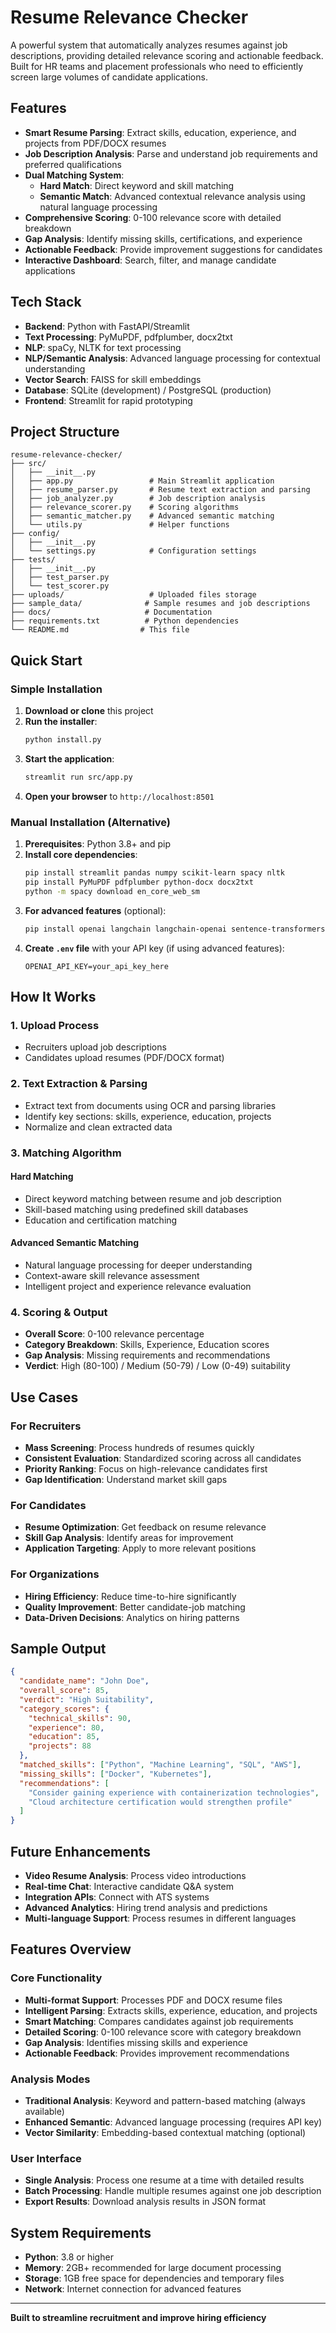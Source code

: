 # Resume Relevance Checker

A powerful system that automatically analyzes resumes against job descriptions, providing detailed relevance scoring and actionable feedback. Built for HR teams and placement professionals who need to efficiently screen large volumes of candidate applications.

## Features

- **Smart Resume Parsing**: Extract skills, education, experience, and projects from PDF/DOCX resumes
- **Job Description Analysis**: Parse and understand job requirements and preferred qualifications
- **Dual Matching System**:
  - **Hard Match**: Direct keyword and skill matching
  - **Semantic Match**: Advanced contextual relevance analysis using natural language processing
- **Comprehensive Scoring**: 0-100 relevance score with detailed breakdown
- **Gap Analysis**: Identify missing skills, certifications, and experience
- **Actionable Feedback**: Provide improvement suggestions for candidates
- **Interactive Dashboard**: Search, filter, and manage candidate applications

## Tech Stack

- **Backend**: Python with FastAPI/Streamlit
- **Text Processing**: PyMuPDF, pdfplumber, docx2txt
- **NLP**: spaCy, NLTK for text processing
- **NLP/Semantic Analysis**: Advanced language processing for contextual understanding
- **Vector Search**: FAISS for skill embeddings
- **Database**: SQLite (development) / PostgreSQL (production)
- **Frontend**: Streamlit for rapid prototyping

## Project Structure

```
resume-relevance-checker/
├── src/
│   ├── __init__.py
│   ├── app.py                 # Main Streamlit application
│   ├── resume_parser.py       # Resume text extraction and parsing
│   ├── job_analyzer.py        # Job description analysis
│   ├── relevance_scorer.py    # Scoring algorithms
│   ├── semantic_matcher.py    # Advanced semantic matching
│   └── utils.py               # Helper functions
├── config/
│   ├── __init__.py
│   └── settings.py            # Configuration settings
├── tests/
│   ├── __init__.py
│   ├── test_parser.py
│   └── test_scorer.py
├── uploads/                   # Uploaded files storage
├── sample_data/              # Sample resumes and job descriptions
├── docs/                     # Documentation
├── requirements.txt          # Python dependencies
└── README.md                # This file
```

## Quick Start

### Simple Installation

1. **Download or clone** this project
2. **Run the installer**:
   ```bash
   python install.py
   ```
3. **Start the application**:
   ```bash
   streamlit run src/app.py
   ```
4. **Open your browser** to `http://localhost:8501`

### Manual Installation (Alternative)

1. **Prerequisites**: Python 3.8+ and pip
2. **Install core dependencies**:
   ```bash
   pip install streamlit pandas numpy scikit-learn spacy nltk
   pip install PyMuPDF pdfplumber python-docx docx2txt
   python -m spacy download en_core_web_sm
   ```
3. **For advanced features** (optional):
   ```bash
   pip install openai langchain langchain-openai sentence-transformers
   ```
4. **Create `.env` file** with your API key (if using advanced features):
   ```
   OPENAI_API_KEY=your_api_key_here
   ```

## How It Works

### 1. Upload Process
- Recruiters upload job descriptions
- Candidates upload resumes (PDF/DOCX format)

### 2. Text Extraction & Parsing
- Extract text from documents using OCR and parsing libraries
- Identify key sections: skills, experience, education, projects
- Normalize and clean extracted data

### 3. Matching Algorithm

#### Hard Matching
- Direct keyword matching between resume and job description
- Skill-based matching using predefined skill databases
- Education and certification matching

#### Advanced Semantic Matching
- Natural language processing for deeper understanding
- Context-aware skill relevance assessment
- Intelligent project and experience relevance evaluation

### 4. Scoring & Output
- **Overall Score**: 0-100 relevance percentage
- **Category Breakdown**: Skills, Experience, Education scores
- **Gap Analysis**: Missing requirements and recommendations
- **Verdict**: High (80-100) / Medium (50-79) / Low (0-49) suitability

## Use Cases

### For Recruiters
- **Mass Screening**: Process hundreds of resumes quickly
- **Consistent Evaluation**: Standardized scoring across all candidates
- **Priority Ranking**: Focus on high-relevance candidates first
- **Gap Identification**: Understand market skill gaps

### For Candidates
- **Resume Optimization**: Get feedback on resume relevance
- **Skill Gap Analysis**: Identify areas for improvement
- **Application Targeting**: Apply to more relevant positions

### For Organizations
- **Hiring Efficiency**: Reduce time-to-hire significantly
- **Quality Improvement**: Better candidate-job matching
- **Data-Driven Decisions**: Analytics on hiring patterns

## Sample Output

```json
{
  "candidate_name": "John Doe",
  "overall_score": 85,
  "verdict": "High Suitability",
  "category_scores": {
    "technical_skills": 90,
    "experience": 80,
    "education": 85,
    "projects": 88
  },
  "matched_skills": ["Python", "Machine Learning", "SQL", "AWS"],
  "missing_skills": ["Docker", "Kubernetes"],
  "recommendations": [
    "Consider gaining experience with containerization technologies",
    "Cloud architecture certification would strengthen profile"
  ]
}
```

## Future Enhancements

- **Video Resume Analysis**: Process video introductions
- **Real-time Chat**: Interactive candidate Q&A system
- **Integration APIs**: Connect with ATS systems
- **Advanced Analytics**: Hiring trend analysis and predictions
- **Multi-language Support**: Process resumes in different languages

## Features Overview

### Core Functionality
- **Multi-format Support**: Processes PDF and DOCX resume files
- **Intelligent Parsing**: Extracts skills, experience, education, and projects
- **Smart Matching**: Compares candidates against job requirements
- **Detailed Scoring**: 0-100 relevance score with category breakdown
- **Gap Analysis**: Identifies missing skills and experience
- **Actionable Feedback**: Provides improvement recommendations

### Analysis Modes
- **Traditional Analysis**: Keyword and pattern-based matching (always available)
- **Enhanced Semantic**: Advanced language processing (requires API key)
- **Vector Similarity**: Embedding-based contextual matching (optional)

### User Interface
- **Single Analysis**: Process one resume at a time with detailed results
- **Batch Processing**: Handle multiple resumes against one job description
- **Export Results**: Download analysis results in JSON format

## System Requirements

- **Python**: 3.8 or higher
- **Memory**: 2GB+ recommended for large document processing
- **Storage**: 1GB free space for dependencies and temporary files
- **Network**: Internet connection for advanced features

---

**Built to streamline recruitment and improve hiring efficiency**
